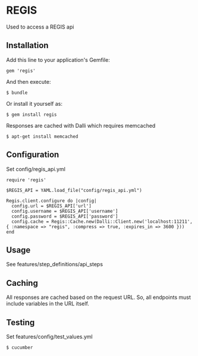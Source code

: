 # REGIS

Used to access a REGIS api

## Installation

Add this line to your application's Gemfile:

    gem 'regis'

And then execute:

    $ bundle

Or install it yourself as:

    $ gem install regis

Responses are cached with Dalli which requires memcached

    $ apt-get install memcached

## Configuration

Set config/regis_api.yml

```
require 'regis'

$REGIS_API = YAML.load_file("config/regis_api.yml")

Regis.client.configure do |config|
  config.url = $REGIS_API['url']
  config.username = $REGIS_API['username']
  config.password = $REGIS_API['password']
  config.cache = Regis::Cache.new(Dalli::Client.new('localhost:11211', { :namespace => "regis", :compress => true, :expires_in => 3600 }))
end
```

## Usage

See features/step_definitions/api_steps

## Caching

All responses are cached based on the request URL. So, all endpoints must include variables in the URL itself.

## Testing

Set features/config/test_values.yml

    $ cucumber